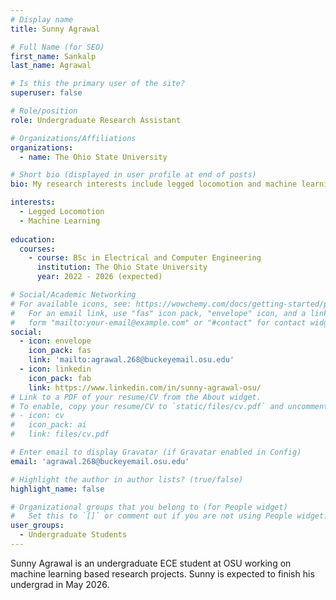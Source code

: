 ```yaml
---
# Display name
title: Sunny Agrawal

# Full Name (for SEO)
first_name: Sankalp
last_name: Agrawal

# Is this the primary user of the site?
superuser: false

# Role/position
role: Undergraduate Research Assistant

# Organizations/Affiliations
organizations:
  - name: The Ohio State University

# Short bio (displayed in user profile at end of posts)
bio: My research interests include legged locomotion and machine learning.

interests:
  - Legged Locomotion
  - Machine Learning
  
education:
  courses:
    - course: BSc in Electrical and Computer Engineering
      institution: The Ohio State University
      year: 2022 - 2026 (expected)

# Social/Academic Networking
# For available icons, see: https://wowchemy.com/docs/getting-started/page-builder/#icons
#   For an email link, use "fas" icon pack, "envelope" icon, and a link in the
#   form "mailto:your-email@example.com" or "#contact" for contact widget.
social:
  - icon: envelope
    icon_pack: fas
    link: 'mailto:agrawal.268@buckeyemail.osu.edu'
  - icon: linkedin
    icon_pack: fab
    link: https://www.linkedin.com/in/sunny-agrawal-osu/
# Link to a PDF of your resume/CV from the About widget.
# To enable, copy your resume/CV to `static/files/cv.pdf` and uncomment the lines below.
# - icon: cv
#   icon_pack: ai
#   link: files/cv.pdf

# Enter email to display Gravatar (if Gravatar enabled in Config)
email: 'agrawal.268@buckeyemail.osu.edu'

# Highlight the author in author lists? (true/false)
highlight_name: false

# Organizational groups that you belong to (for People widget)
#   Set this to `[]` or comment out if you are not using People widget.
user_groups:
  - Undergraduate Students
---
```


Sunny Agrawal is an undergraduate ECE student at OSU working on machine learning based research projects. Sunny is expected to finish his undergrad in May 2026. 
